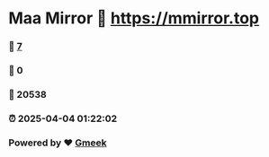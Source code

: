 # Maa Mirror :link: https://mmirror.top 
### :page_facing_up: [7](https://mmirror.top/tag.html) 
### :speech_balloon: 0 
### :hibiscus: 20538 
### :alarm_clock: 2025-04-04 01:22:02 
### Powered by :heart: [Gmeek](https://github.com/Meekdai/Gmeek)
